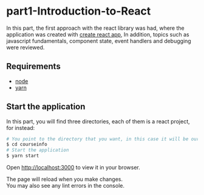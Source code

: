 # part1-Introduction-to-React

In this part, the first approach with the react library was had, where the application was created with [create react app](https://create-react-app.dev/), In addition, topics such as javascript fundamentals, component state, event handlers and debugging were reviewed.

## Requirements

- [node](https://nodejs.org/en/download/)
- [yarn](https://classic.yarnpkg.com/en/docs/install#mac-stable)

## Start the application

In this part, you will find three directories, each of them is a react project, for instead:

```bash
# You point to the directory that you want, in this case it will be ourseinfo
$ cd courseinfo
# Start the application
$ yarn start
```

Open [http://localhost:3000](http://localhost:3000) to view it in your browser.

The page will reload when you make changes.\
You may also see any lint errors in the console.
